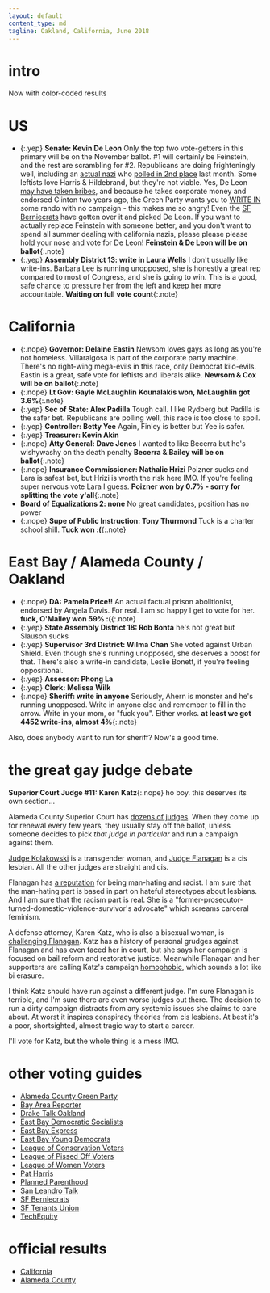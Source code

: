 ```yaml
---
layout: default
content_type: md
tagline: Oakland, California, June 2018
---
```


# intro

Now with color-coded results

# US

* {:.yep} **Senate: Kevin De Leon** Only the top two vote-getters in this primary will be on the November ballot. #1 will certainly be Feinstein, and the rest are scrambling for #2. Republicans are doing frighteningly well, including an [actual nazi](https://www.snopes.com/fact-check/patrick-little-neo-nazi-california/) who [polled in 2nd place](http://www.surveyusa.com/client/PollReport.aspx?g=e60651f4-03ad-4a80-9b0d-09bc68bbdc74) last month. Some leftists love Harris & Hildebrand, but they're not viable. Yes, De Leon [may have taken bribes](https://patch.com/california/highlandpark-ca/senator-kevin-de-len-named-in-fbi-affidavit-alleging-corruption), and because he takes corporate money and endorsed Clinton two years ago, the Green Party wants you to [WRITE IN](https://acgreens.wordpress.com/voter-guides/) some rando with no campaign - this makes me so angry! Even the [SF Berniecrats](http://www.sfberniecrats.com/june_2018_endorsements) have gotten over it and picked De Leon. If you want to actually replace Feinstein with someone better, and you don't want to spend all summer dealing with california nazis, please please please hold your nose and vote for De Leon! **Feinstein & De Leon will be on ballot**{:.note}
* {:.yep} **Assembly District 13: write in Laura Wells** I don't usually like write-ins. Barbara Lee is running unopposed, she is honestly a great rep compared to most of Congress, and she is going to win. This is a good, safe chance to pressure her from the left and keep her more accountable. **Waiting on full vote count**{:.note}

# California

* {:.nope} **Governor: Delaine Eastin** Newsom loves gays as long as you're not homeless. Villaraigosa is part of the corporate party machine. There's no right-wing mega-evils in this race, only Democrat kilo-evils. Eastin is a great, safe vote for leftists and liberals alike. **Newsom & Cox will be on ballot**{:.note}
* {:.nope} **Lt Gov: Gayle McLaughlin** **Kounalakis won, McLaughlin got 3.6%**{:.note}
* {:.yep} **Sec of State: Alex Padilla** Tough call. I like Rydberg but Padilla is the safer bet. Republicans are polling well, this race is too close to spoil.
* {:.yep} **Controller: Betty Yee** Again, Finley is better but Yee is safer.
* {:.yep} **Treasurer: Kevin Akin**
* {:.nope} **Atty General: Dave Jones** I wanted to like Becerra but he's wishywashy on the death penalty **Becerra & Bailey will be on ballot**{:.note}
* {:.nope} **Insurance Commissioner: Nathalie Hrizi** Poizner sucks and Lara is safest bet, but Hrizi is worth the risk here IMO. If you're feeling super nervous vote Lara I guess. **Poizner won by 0.7% - sorry for splitting the vote y'all**{:.note}
* **Board of Equalizations 2: none** No great candidates, position has no power
* {:.nope} **Supe of Public Instruction: Tony Thurmond** Tuck is a charter school shill. **Tuck won :(**{:.note}

# East Bay / Alameda County / Oakland

* {:.nope} **DA: Pamela Price!!** An actual factual prison abolitionist, endorsed by Angela Davis. For real. I am so happy I get to vote for her. **fuck, O'Malley won 59% :(**{:.note}
* {:.yep} **State Assembly District 18: Rob Bonta** he's not great but Slauson sucks
* {:.yep} **Supervisor 3rd District: Wilma Chan** She voted against Urban Shield. Even though she's running unopposed, she deserves a boost for that. There's also a write-in candidate, Leslie Bonett, if you're feeling oppositional.
* {:.yep} **Assessor: Phong La**
* {:.yep} **Clerk: Melissa Wilk**
* {:.nope} **Sheriff: write in anyone** Seriously, Ahern is monster and he's running unopposed. Write in anyone else and remember to fill in the arrow. Write in your mom, or "fuck you". Either works. **at least we got 4452 write-ins, almost 4%**{:.note}

Also, does anybody want to run for sheriff? Now's a good time.

# the great gay judge debate

**Superior Court Judge #11: Karen Katz**{:.nope} ho boy. this deserves its own section...

Alameda County Superior Court has [dozens of judges](https://ballotpedia.org/Superior_Court_of_Alameda_County,_California). When they come up for renewal every few years, they usually stay off the ballot, unless someone decides to pick *that judge in particular* and run a campaign against them.

[Judge Kolakowski](https://en.wikipedia.org/wiki/Victoria_Kolakowski) is a transgender woman, and [Judge Flanagan](https://en.wikipedia.org/wiki/Tara_Flanagan) is a cis lesbian. All the other judges are straight and cis.

Flanagan has [a reputation](http://www.therobingroom.com/california/Judge.aspx?id=14941) for being man-hating and racist. I am sure that the man-hating part is based in part on hateful stereotypes about lesbians. And I am sure that the racism part is real. She is a "former-prosecutor-turned-domestic-violence-survivor's advocate" which screams carceral feminism.

A defense attorney, Karen Katz, who is also a bisexual woman, is [challenging Flanagan](https://www.eastbayexpress.com/oakland/karen-katz-says-her-challenge-of-judge-tara-flanagan-should-surprise-no-one/Content?oid=16110763). Katz has a history of personal grudges against Flanagan and has even faced her in court, but she says her campaign is focused on bail reform and restorative justice. Meanwhile Flanagan and her supporters are calling Katz's campaign [homophobic](https://eastbaystonewalldemocrats.org/news/5883000), which sounds a lot like bi erasure.

I think Katz should have run against a different judge. I'm sure Flanagan is terrible, and I'm sure there are even worse judges out there. The decision to run a dirty campaign distracts from any systemic issues she claims to care about. At worst it inspires conspiracy theories from cis lesbians. At best it's a poor, shortsighted, almost tragic way to start a career.

I'll vote for Katz, but the whole thing is a mess IMO.

# other voting guides

* [Alameda County Green Party](https://acgreens.wordpress.com/voter-guides/)
* [Bay Area Reporter](http://www.ebar.com/news/news//259719)
* [Drake Talk Oakland](https://draketalkoakland.com/2018/05/17/my-2018-primary-recommendations-a-look-toward-to-november/)
* [East Bay Democratic Socialists](https://www.eastbaydsa.org/campaigns-electoral)
* [East Bay Express](https://www.eastbayexpress.com/oakland/the-express-2018-june-endorsements/Content?oid=16110772)
* [East Bay Young Democrats](https://www.ebyd.org/endorsements/)
* [League of Conservation Voters](http://www.ecovote.org/page/endorsements)
* [League of Pissed Off Voters](http://www.theleaguesf.org/voter_guides)
* [League of Women Voters](https://lwvc.org/vote/elections/ballot-recommendations)
* [Pat Harris](https://patharrisforsenate.com/progressive-voter-guide/)
* [Planned Parenthood](http://www.ppactionca.org/local-info/mar-monte/voter-guide-2018.html)
* [San Leandro Talk](http://sanleandrotalk.voxpublica.org/2018/05/07/san-leandro-talks-alameda-county-voters-guide-to-the-june-2018-election/)
* [SF Berniecrats](http://www.sfberniecrats.com/june_2018_endorsements)
* [SF Tenants Union](https://www.sftu.org/endorsements/)
* [TechEquity](https://docs.google.com/document/d/1C1wmHZCsl1N4coKHoc7eC6GufZMl6GA8AnupQub14C8/edit)

# official results

* [California](https://vote.sos.ca.gov/)
* [Alameda County](https://acgov.org/rovresults/235/index.htm)
